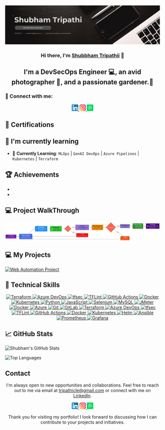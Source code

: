 
<p align="center">
  <img src="https://github.com/tripathicle/tripathicle/blob/main/DevSecOps%20Personal%20Profile%20Linkedin%20Banner.png" />
</p>
<h3 align="center" class="heading-element" dir="auto">Hi there, I'm <a href="www.linkedin.com/in/tstripathi" rel="nofollow">Shubbham Tripathii</a> 👋</h3>

<h2 align="center" class="heading-element" dir="auto">I'm a DevSecOps Engineer 💻, an avid photographer  📸, and a passionate gardener.🌱</h2>


<h3 class="heading-element" dir="auto">🤝 Connect with me:</h3>

<p align="center">
  <p align="center" dir="auto">
  <a href="https://www.linkedin.com/in/tstripathi" rel="nofollow">
    <img src="https://github.com/tripathicle/tripathicle/blob/main/linkedin.svg" alt="Shubham Tripathi | LinkedIn" width="21px" style="max-width: 100%;">
  </a>
  <a href="https://www.instagram.com/tripathicle/" rel="nofollow">
    <img src="https://github.com/tripathicle/tripathicle/blob/main/instagram.svg" alt="ts_tripathi | Instagram" width="21px" style="max-width: 100%;">
  </a>
  <a href="https://api.whatsapp.com/send?phone=9648424090&text=Hello" rel="nofollow">
    <img src="https://github.com/tripathicle/tripathicle/blob/main/whatsapp.png" alt="Shubham Tripathi | Whatsapp" width="21px" style="max-width: 100%;">
  </a>
</p>
</p>
<h2 class="heading-element" dir="auto">🥇 Certifications</h2>

<p align="center">
  
</p>


<h2 class="heading-element" dir="auto">🌱 I'm currently learning</h2>

- 🚀 **Currently Learning**: `MLOps` | `GenAI DevOps` | `Azure Pipelines` | `Kubernetes` | `Terraform`
  
<h2 class="heading-element" dir="auto">🏆 Achievements</h2>

- 
- 
  
<h2 class="heading-element" dir="auto">💻 Project WalkThrough</h2>
  <img src="https://github.com/tripathicle/tripathicle/blob/main/Devops_project_flowchart.png" />


<h2 class="heading-element" dir="auto">💻 My Projects</h2>
  <a href=" ">
  <img src="" alt="Web Automation Project" style="max-width: 100%;">
</a>

<h2 class="heading-element" dir="auto">💼 Technical Skills</h2>


<p align="center" dir="auto">
  <a target="_blank" rel="noopener noreferrer nofollow" href="https://img.shields.io/badge/Terraform-623CE4?style=for-the-badge&logo=terraform&logoColor=white">
  <img src="https://img.shields.io/badge/Terraform-623CE4?style=for-the-badge&logo=terraform&logoColor=white" alt="Terraform">
</a>
<a target="_blank" rel="noopener noreferrer nofollow" href="https://img.shields.io/badge/Azure%20DevOps-0078D7?style=for-the-badge&logo=azuredevops&logoColor=white">
  <img src="https://img.shields.io/badge/Azure%20DevOps-0078D7?style=for-the-badge&logo=azuredevops&logoColor=white" alt="Azure DevOps">
</a>
<a target="_blank" rel="noopener noreferrer nofollow" href="https://img.shields.io/badge/tfsec-CE2B37?style=for-the-badge&logo=tfsec&logoColor=white">
  <img src="https://img.shields.io/badge/tfsec-CE2B37?style=for-the-badge&logo=tfsec&logoColor=white" alt="tfsec">
</a>
<a target="_blank" rel="noopener noreferrer nofollow" href="https://img.shields.io/badge/TFLint-0089D6?style=for-the-badge&logo=terraform&logoColor=white">
  <img src="https://img.shields.io/badge/TFLint-0089D6?style=for-the-badge&logo=terraform&logoColor=white" alt="TFLint">
</a>
<a target="_blank" rel="noopener noreferrer nofollow" href="https://img.shields.io/badge/GitHub%20Actions-2088FF?style=for-the-badge&logo=githubactions&logoColor=white">
  <img src="https://img.shields.io/badge/GitHub%20Actions-2088FF?style=for-the-badge&logo=githubactions&logoColor=white" alt="GitHub Actions">
</a>
<a target="_blank" rel="noopener noreferrer nofollow" href="https://img.shields.io/badge/Docker-2496ED?style=for-the-badge&logo=docker&logoColor=white">
  <img src="https://img.shields.io/badge/Docker-2496ED?style=for-the-badge&logo=docker&logoColor=white" alt="Docker">
</a>
<a target="_blank" rel="noopener noreferrer nofollow" href="https://img.shields.io/badge/Kubernetes-326CE5?style=for-the-badge&logo=kubernetes&logoColor=white">
  <img src="https://img.shields.io/badge/Kubernetes-326CE5?style=for-the-badge&logo=kubernetes&logoColor=white" alt="Kubernetes">
</a>
  <a target="_blank" rel="noopener noreferrer nofollow" href="https://img.shields.io/badge/Python-3776AB?style=for-the-badge&logo=python&logoColor=white">
    <img src="https://img.shields.io/badge/Python-3776AB?style=for-the-badge&logo=python&logoColor=white" alt="Python">
  </a>
  <a target="_blank" rel="noopener noreferrer nofollow" href="https://img.shields.io/badge/JavaScript-F7DF1E?style=for-the-badge&logo=javascript&logoColor=black">
    <img src="https://img.shields.io/badge/JavaScript-F7DF1E?style=for-the-badge&logo=javascript&logoColor=black" alt="JavaScript">
  </a>
  <a target="_blank" rel="noopener noreferrer nofollow" href="https://img.shields.io/badge/Selenium-43B02A?style=for-the-badge&logo=selenium&logoColor=white">
    <img src="https://img.shields.io/badge/Selenium-43B02A?style=for-the-badge&logo=selenium&logoColor=white" alt="Selenium">
  </a>
  <a target="_blank" rel="noopener noreferrer nofollow" href="https://img.shields.io/badge/MySQL-4479A1?style=for-the-badge&logo=mysql&logoColor=white">
    <img src="https://img.shields.io/badge/MySQL-4479A1?style=for-the-badge&logo=mysql&logoColor=white" alt="MySQL">
  </a>
  <a target="_blank" rel="noopener noreferrer nofollow" href="https://img.shields.io/badge/JMeter-D22128?style=for-the-badge&logo=apache-jmeter&logoColor=white">
    <img src="https://img.shields.io/badge/JMeter-D22128?style=for-the-badge&logo=apache-jmeter&logoColor=white" alt="JMeter">
  </a>
  <a target="_blank" rel="noopener noreferrer nofollow" href="https://img.shields.io/badge/Docker-2496ED?style=for-the-badge&logo=docker&logoColor=white">
    <img src="https://img.shields.io/badge/Docker-2496ED?style=for-the-badge&logo=docker&logoColor=white" alt="Docker">
  </a>
  <a target="_blank" rel="noopener noreferrer nofollow" href="https://img.shields.io/badge/Azure-0089D6?style=for-the-badge&logo=microsoft-azure&logoColor=white">
    <img src="https://img.shields.io/badge/Azure-0089D6?style=for-the-badge&logo=microsoft-azure&logoColor=white" alt="Azure">
  </a>
  <a target="_blank" rel="noopener noreferrer nofollow" href="https://img.shields.io/badge/Git-F05032?style=for-the-badge&logo=git&logoColor=white">
    <img src="https://img.shields.io/badge/Git-F05032?style=for-the-badge&logo=git&logoColor=white" alt="Git">
  </a>
  <a target="_blank" rel="noopener noreferrer nofollow" href="https://img.shields.io/badge/GitLab-FCA121?style=for-the-badge&logo=gitlab&logoColor=white">
    <img src="https://img.shields.io/badge/GitLab-FCA121?style=for-the-badge&logo=gitlab&logoColor=white" alt="GitLab">
    <!-- DevOps & Cloud Tools Badges -->

<a target="_blank" rel="noopener noreferrer nofollow" href="https://img.shields.io/badge/Terraform-623CE4?style=for-the-badge&logo=terraform&logoColor=white">
  <img src="https://img.shields.io/badge/Terraform-623CE4?style=for-the-badge&logo=terraform&logoColor=white" alt="Terraform">
</a>
<a target="_blank" rel="noopener noreferrer nofollow" href="https://img.shields.io/badge/Azure%20DevOps-0078D7?style=for-the-badge&logo=azuredevops&logoColor=white">
  <img src="https://img.shields.io/badge/Azure%20DevOps-0078D7?style=for-the-badge&logo=azuredevops&logoColor=white" alt="Azure DevOps">
</a>
<a target="_blank" rel="noopener noreferrer nofollow" href="https://img.shields.io/badge/tfsec-CE2B37?style=for-the-badge&logo=tfsec&logoColor=white">
  <img src="https://img.shields.io/badge/tfsec-CE2B37?style=for-the-badge&logo=tfsec&logoColor=white" alt="tfsec">
</a>
<a target="_blank" rel="noopener noreferrer nofollow" href="https://img.shields.io/badge/TFLint-0089D6?style=for-the-badge&logo=terraform&logoColor=white">
  <img src="https://img.shields.io/badge/TFLint-0089D6?style=for-the-badge&logo=terraform&logoColor=white" alt="TFLint">
</a>
<a target="_blank" rel="noopener noreferrer nofollow" href="https://img.shields.io/badge/GitHub%20Actions-2088FF?style=for-the-badge&logo=githubactions&logoColor=white">
  <img src="https://img.shields.io/badge/GitHub%20Actions-2088FF?style=for-the-badge&logo=githubactions&logoColor=white" alt="GitHub Actions">
</a>
<a target="_blank" rel="noopener noreferrer nofollow" href="https://img.shields.io/badge/Docker-2496ED?style=for-the-badge&logo=docker&logoColor=white">
  <img src="https://img.shields.io/badge/Docker-2496ED?style=for-the-badge&logo=docker&logoColor=white" alt="Docker">
</a>
<a target="_blank" rel="noopener noreferrer nofollow" href="https://img.shields.io/badge/Kubernetes-326CE5?style=for-the-badge&logo=kubernetes&logoColor=white">
  <img src="https://img.shields.io/badge/Kubernetes-326CE5?style=for-the-badge&logo=kubernetes&logoColor=white" alt="Kubernetes">
</a>
<a target="_blank" rel="noopener noreferrer nofollow" href="https://img.shields.io/badge/Helm-0F1689?style=for-the-badge&logo=helm&logoColor=white">
  <img src="https://img.shields.io/badge/Helm-0F1689?style=for-the-badge&logo=helm&logoColor=white" alt="Helm">
</a>
<a target="_blank" rel="noopener noreferrer nofollow" href="https://img.shields.io/badge/Ansible-EE0000?style=for-the-badge&logo=ansible&logoColor=white">
  <img src="https://img.shields.io/badge/Ansible-EE0000?style=for-the-badge&logo=ansible&logoColor=white" alt="Ansible">
</a>
<a target="_blank" rel="noopener noreferrer nofollow" href="https://img.shields.io/badge/Prometheus-E6522C?style=for-the-badge&logo=prometheus&logoColor=white">
  <img src="https://img.shields.io/badge/Prometheus-E6522C?style=for-the-badge&logo=prometheus&logoColor=white" alt="Prometheus">
</a>
<a target="_blank" rel="noopener noreferrer nofollow" href="https://img.shields.io/badge/Grafana-F46800?style=for-the-badge&logo=grafana&logoColor=white">
  <img src="https://img.shields.io/badge/Grafana-F46800?style=for-the-badge&logo=grafana&logoColor=white" alt="Grafana">
</a>

  </a>
</p>

<h2 class="heading-element" dir="auto">📈 GitHub Stats</h2>


<p align="left">
  <img src="https://github-readme-stats.vercel.app/api?username=Sktripathiinfo&show_icons=true&theme=default" alt="Shubham's GitHub Stats"/>
</p>

<p align="left">
  <img src="https://github-readme-stats.vercel.app/api/top-langs/?username=Sktripathiinfo&layout=compact&theme=default" alt="Top Languages"/>
</p>

<h2 align="left" class="heading-element" dir="auto">Contact</h2>
<p align="center" dir="auto">
  I'm always open to new opportunities and collaborations. Feel free to reach out to me via email at 
  <a href="mailto:tripathicle@gmail.com">tripathicle@gmail.com</a> or connect with me on 
  <a href="https://www.linkedin.com/in/tstripathi" rel="nofollow">LinkedIn</a>.
</p>
<p align="center">
  <p align="center" dir="auto">
  <a href="https://www.linkedin.com/in/tstripathi" rel="nofollow">
    <img src="https://github.com/tripathicle/tripathicle/blob/main/linkedin.svg" alt="Shubham Tripathi | LinkedIn" width="21px" style="max-width: 100%;">
  </a>
  <a href="https://www.instagram.com/tripathicle/" rel="nofollow">
    <img src="https://github.com/tripathicle/tripathicle/blob/main/instagram.svg" alt="tripathicle | Instagram" width="21px" style="max-width: 100%;">
  </a>
  <a href="https://api.whatsapp.com/send?phone=9648424090&text=Hello" rel="nofollow">
    <img src="https://github.com/tripathicle/tripathicle/blob/main/whatsapp.png" alt="Shubham Tripathi | Whatsapp" width="21px" style="max-width: 100%;">
  </a>
</p>
</p>
<p align="center" dir="auto">
  Thank you for visiting my portfolio! I look forward to discussing how I can contribute to your projects and initiatives.
</p>

